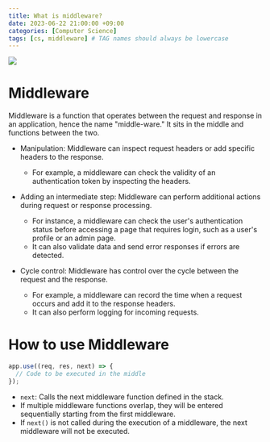 ```yaml
---
title: What is middleware?
date: 2023-06-22 21:00:00 +09:00
categories: [Computer Science]
tags: [cs, middleware] # TAG names should always be lowercase
---
```


![](https://tighten.com/assets/images/insights/intro-to-terminable-middleware-diagram.jpeg)

# Middleware

Middleware is a function that operates between the request and response in an application, hence the name "middle-ware." It sits in the middle and functions between the two.

- Manipulation: Middleware can inspect request headers or add specific headers to the response.

  - For example, a middleware can check the validity of an authentication token by inspecting the headers.

- Adding an intermediate step: Middleware can perform additional actions during request or response processing.

  - For instance, a middleware can check the user's authentication status before accessing a page that requires login, such as a user's profile or an admin page.
  - It can also validate data and send error responses if errors are detected.

- Cycle control: Middleware has control over the cycle between the request and the response.
  - For example, a middleware can record the time when a request occurs and add it to the response headers.
  - It can also perform logging for incoming requests.

# How to use Middleware

```js
app.use((req, res, next) => {
  // Code to be executed in the middle
});
```

- `next`: Calls the next middleware function defined in the stack.
- If multiple middleware functions overlap, they will be entered sequentially starting from the first middleware.
- If `next()` is not called during the execution of a middleware, the next middleware will not be executed.
